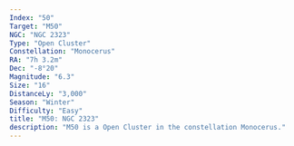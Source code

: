 ```yaml
---
Index: "50"
Target: "M50"
NGC: "NGC 2323"
Type: "Open Cluster"
Constellation: "Monocerus"
RA: "7h 3.2m"
Dec: "-8°20"
Magnitude: "6.3"
Size: "16"
DistanceLy: "3,000"
Season: "Winter"
Difficulty: "Easy"
title: "M50: NGC 2323"
description: "M50 is a Open Cluster in the constellation Monocerus."
---
```


